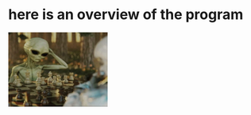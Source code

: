 # here is an overview of the program 
<img src="profile.jpg" alt="Description" width="200" height="150">
